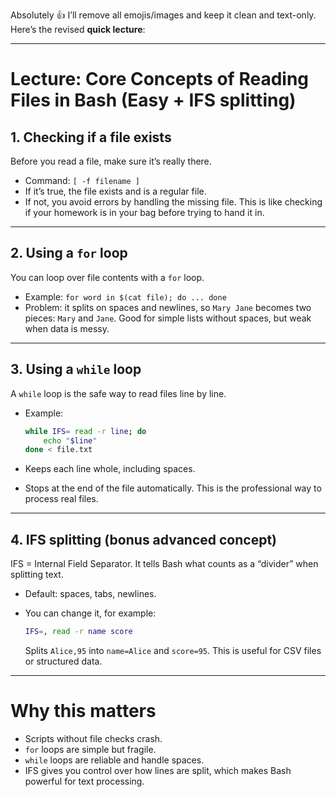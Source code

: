 Absolutely 👍 I’ll remove all emojis/images and keep it clean and text-only.
Here’s the revised **quick lecture**:

---

# Lecture: Core Concepts of Reading Files in Bash (Easy + IFS splitting)

## 1. Checking if a file exists

Before you read a file, make sure it’s really there.

* Command: `[ -f filename ]`
* If it’s true, the file exists and is a regular file.
* If not, you avoid errors by handling the missing file.
  This is like checking if your homework is in your bag before trying to hand it in.

---

## 2. Using a `for` loop

You can loop over file contents with a `for` loop.

* Example: `for word in $(cat file); do ... done`
* Problem: it splits on spaces and newlines, so `Mary Jane` becomes two pieces: `Mary` and `Jane`.
  Good for simple lists without spaces, but weak when data is messy.

---

## 3. Using a `while` loop

A `while` loop is the safe way to read files line by line.

* Example:

  ```bash
  while IFS= read -r line; do
      echo "$line"
  done < file.txt
  ```
* Keeps each line whole, including spaces.
* Stops at the end of the file automatically.
  This is the professional way to process real files.

---

## 4. IFS splitting (bonus advanced concept)

IFS = Internal Field Separator. It tells Bash what counts as a “divider” when splitting text.

* Default: spaces, tabs, newlines.
* You can change it, for example:

  ```bash
  IFS=, read -r name score
  ```

  Splits `Alice,95` into `name=Alice` and `score=95`.
  This is useful for CSV files or structured data.

---

# Why this matters

* Scripts without file checks crash.
* `for` loops are simple but fragile.
* `while` loops are reliable and handle spaces.
* IFS gives you control over how lines are split, which makes Bash powerful for text processing.
